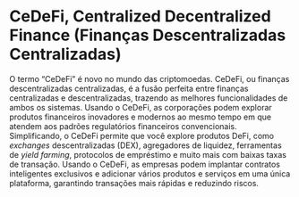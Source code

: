 # CeDeFi, Centralized Decentralized Finance (Finanças Descentralizadas Centralizadas)

O termo “CeDeFi” é novo no mundo das criptomoedas. CeDeFi, ou finanças descentralizadas centralizadas, é a fusão perfeita entre finanças centralizadas e descentralizadas, trazendo as melhores funcionalidades de ambos os sistemas. Usando o CeDeFi, as corporações podem explorar produtos financeiros inovadores e modernos ao mesmo tempo em que atendem aos padrões regulatórios financeiros convencionais. Simplificando, o CeDeFi permite que você explore produtos DeFi, como _exchanges_ descentralizadas (DEX), agregadores de liquidez, ferramentas de _yield farming_, protocolos de empréstimo e muito mais com baixas taxas de transação. Usando o CeDeFi, as empresas podem implantar contratos inteligentes exclusivos e adicionar vários produtos e serviços em uma única plataforma, garantindo transações mais rápidas e reduzindo riscos.
